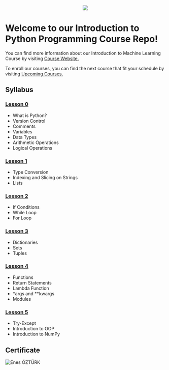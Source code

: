 <div align="center">
  <img src="https://github.com/globalaihub/introduction-to-machine-learning/blob/main/Decision%20Trees/img/logo.png">
</div>

# Welcome to our Introduction to Python Programming Course Repo!

You can find more information about our Introduction to Machine Learning Course by visiting [Course Website.](https://globalaihub.com/introduction-to-machine-learning/)

To enroll our courses, you can find the next course that fit your schedule by visiting [Upcoming Courses.](https://globalaihub.com/upcoming-courses/)

## Syllabus

### [Lesson 0](https://github.com/globalaihub/introduction-to-python/blob/master/Day0.ipynb)
- What is Python?
- Version Control
- Comments
- Variables
- Data Types
- Arithmetic Operations
- Logical Operations

### [Lesson 1](https://github.com/globalaihub/introduction-to-python/blob/master/Day1.ipynb)
- Type Conversion
- Indexing and Slicing on Strings
- Lists

### [Lesson 2](https://github.com/globalaihub/introduction-to-python/blob/master/Day2.ipynb)
- If Conditions
- While Loop
- For Loop

### [Lesson 3](https://github.com/globalaihub/introduction-to-python/blob/master/Day3.ipynb)
- Dictionaries
- Sets
- Tuples

### [Lesson 4](https://github.com/globalaihub/introduction-to-python/blob/master/Day4.ipynb)
- Functions
- Return Statements
- Lambda Function
- *args and **kwargs
- Modules


### [Lesson 5](https://github.com/globalaihub/introduction-to-python/blob/master/Day5.ipynb)
- Try-Except
- Introduction to OOP
- Introduction to NumPy

## Certificate
![Enes ÖZTÜRK](Py_Certificate.png)



